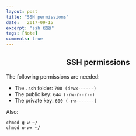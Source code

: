 ```yaml
---
layout: post
title: "SSH permissions"
date:   2017-09-15
excerpt: "ssh 权限"
tags: [Note]
comments: true
---
```


<center><h2>SSH permissions</h2></center>

The following permissions are needed:

- The `.ssh` folder: `700 (drwx------)`
- The public key: `644 (-rw-r--r--)`
- The private key: `600 (-rw-------)`

Also:

```Shell
chmod g-w ~/
chmod o-wx ~/
```
